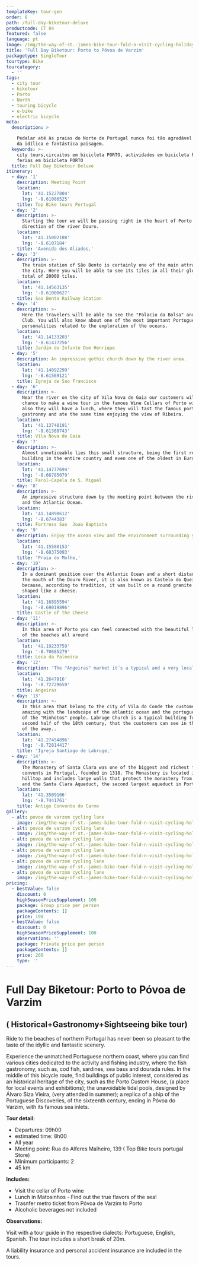 ```yaml
---
templateKey: tour-gen
order: 8
path: /full-day-biketour-deluxe
productcode: CT 04
featured: false
language: pt
image: /img/the-way-of-st.-james-bike-tour-fold-n-visit-cycling-holidays-3296.jpg
title: 'Full Day Biketour: Porto to Póvoa de Varzim'
packagetype: SingleTour
tourtype: Bike
tourcategory:
  - ''
tags:
  - city tour
  - biketour
  - Porto
  - North
  - touring bicycle
  - e-bike
  - electric bicycle
meta:
  description: >

    Pedalar até às praias do Norte de Portugal nunca foi tão agradável ao sabor
    da idílica e fantástica paisagem. 
  keywords: >-
    city tours,circuitos em bicicleta PORTO, actividades em bicicleta PORTO,
    ferias em bicicleta PORTO
  title: Full Day Biketour Deluxe
itinerary:
  - day: '1'
    description: Meeting Point
    location:
      lat: '41.15227804'
      lng: '-8.61086525'
    title: Top Bike tours Portugal
  - day: '2'
    description: >-
      Starting the tour we will be passing right in the heart of Porto in the
      direction of the river Douro.
    location:
      lat: '41.15002108'
      lng: '-8.6107184'
    title: 'Avenida dos Aliados,'
  - day: '3'
    description: >-
      The train station of São Bento is certainly one of the main attractions of
      the city. Here you will be able to see its tiles in all their glory, a
      total of 20000 tiles.
    location:
      lat: '41.14563135'
      lng: '-8.61000627'
    title: Sao Bento Railway Station
  - day: '4'
    description: >-
      Here the travelers will be able to see the "Palacio da Bolsa" and the Hard
      Club. You will also know about one of the most important Portuguese
      personalities related to the exploration of the oceans.
    location:
      lat: '41.14133203'
      lng: '-8.61477256'
    title: Jardim do Infante Dom Henrique
  - day: '5'
    description: An impressive gothic church down by the river area.
    location:
      lat: '41.14092299'
      lng: '-8.61569121'
    title: Igreja de Sao Francisco
  - day: '6'
    description: >-
      Near the river on the city of Vila Nova de Gaia our customers will have a
      chance to make a wine tour in the famous Wine Cellars of Porto wine and
      also they will have a lunch, where they will tast the famous portuguese
      gastronmy and ate the same time enjoying the view of Ribeira.
    location:
      lat: '41.13748191'
      lng: '-8.61388743'
    title: Vila Nova de Gaia
  - day: '7'
    description: >-
      Almost unnoticeable lies this small structure, being the first renaissance
      building in the entire country and even one of the oldest in Europe.
    location:
      lat: '41.14777694'
      lng: '-8.66785079'
    title: Farol-Capela de S. Miguel
  - day: '8'
    description: >-
      An impressive structure down by the meeting point between the river Douro
      and the Atlantic Ocean.
    location:
      lat: '41.14890612'
      lng: '-8.6744383'
    title: Fortress Sao  Joao Baptista
  - day: '9'
    description: Enjoy the ocean view and the environment surrounding you
    location:
      lat: '41.15588153'
      lng: '-8.68375093'
    title: 'Praia do Molhe,'
  - day: '10'
    description: >-
      In a dominant position over the Atlantic Ocean and a short distance from
      the mouth of the Douro River, it is also known as Castelo do Queijo
      because, according to tradition, it was built on a round granite rock and
      shaped like a cheese.
    location:
      lat: '41.16895594'
      lng: '-8.69019896'
    title: Castle of the Cheese
  - day: '11'
    description: >-
      In this area of Porto you can feel connected with the beautiful landscape
      of the beaches all around 
    location:
      lat: '41.19233759'
      lng: '-8.70685279'
    title: Leca da Palmeira
  - day: '12'
    description: 'The "Angeiras" market it´s a typical and a very local fish market '
    location:
      lat: '41.2647916'
      lng: '-8.72729659'
    title: Angeiras
  - day: '13'
    description: >-
      In this area that belong to the city of Vila do Conde the customers can be
      amazing with the landscape of the atlantic ocean and the portuguese life
      of the "Minhotos" people. Labruge Church is a typical building from the
      second half of the 18th century, that the customers can see in the middle
      of the away..
    location:
      lat: '41.27454896'
      lng: '-8.72814417'
    title: 'Igreja Santiago de Labruge,'
  - day: '14'
    description: >-
      The Monastery of Santa Clara was one of the biggest and richest feminine
      convents in Portugal, founded in 1318. The Monastery is located in a
      hilltop and includes large walls that protect the monastery from the east
      and the Santa Clara Aqueduct, the second largest aqueduct in Portugal. 
    location:
      lat: '41.3509106'
      lng: '-8.7441761'
    title: Antigo Convento do Carmo
gallery:
  - alt: povoa de varzom cycling lane
    image: /img/the-way-of-st.-james-bike-tour-fold-n-visit-cycling-holidays-1753.jpg
  - alt: povoa de varzom cycling lane
    image: /img/the-way-of-st.-james-bike-tour-fold-n-visit-cycling-holidays-3346.jpg
  - alt: povoa de varzom cycling lane
    image: /img/the-way-of-st.-james-bike-tour-fold-n-visit-cycling-holidays-3477.jpg
  - alt: povoa de varzom cycling lane
    image: /img/the-way-of-st.-james-bike-tour-fold-n-visit-cycling-holidays-3307.jpg
  - alt: povoa de varzom cycling lane
    image: /img/the-way-of-st.-james-bike-tour-fold-n-visit-cycling-holidays-3253.jpg
  - alt: povoa de varzom cycling lane
    image: /img/the-way-of-st.-james-bike-tour-fold-n-visit-cycling-holidays-1732.jpg
pricing:
  - bestValue: false
    discount: 0
    highSeasonPriceSupplement: 100
    package: Group price per person
    packageContents: []
    price: 198
  - bestValue: false
    discount: 0
    highSeasonPriceSupplement: 100
    observations: ''
    package: Private price per person
    packageContents: []
    price: 260
    type: ''
---
```

# Full Day Biketour: Porto to Póvoa de Varzim

## ( Historical+Gastronomy+Sightseeing bike tour)

Ride to the beaches of northern Portugal has never been so pleasant to the taste of the idyllic and fantastic scenery.

Experience the unmatched Portuguese northern coast, where you can find various cities dedicated to the activity and fishing industry, where the fish gastronomy, such as, cod fish, sardines, sea bass and dourada rules. In the middle of this bicycle route, find buildings of public interest, considered as an historical heritage of the city, such as the Porto Custom House, (a place for local events and exhibitions); the unavoidable tidal pools, designed by Álvaro Siza Vieira, (very attended in summer); a replica of a ship of the Portuguese Discoveries, of the sixteenth century, ending in Póvoa do Varzim, with its famous sea inlets.

**Tour detail:**

* Departures: 09h00 
* estimated time: 8h00
* All year
* Meeting point: Rua do Alferes Malheiro, 139 ( Top Bike tours portugal Store)
* Minimum participants: 2
* 45 km

**Includes:** 

* Visit the cellar of Porto wine
* Lunch in Matosinhos - Find out the true flavors of the sea!
* Trasnfer metro ticket from Póvoa de Varzim to Porto
* Alcoholic beverages not included

**Observations:**

Visit with a tour guide in the respective dialects: Portuguese, English, Spanish. The tour includes a short break of 20m.

A liability insurance and personal accident insurance are included in the tours.
